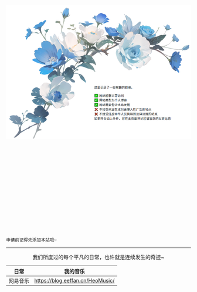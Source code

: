 <a href=""><img align="right" alt="Github stats" src="https://raw.githubusercontent.com/u0w0n/u0w0n/refs/heads/main/%E5%9B%BE%E5%BA%8A/ee.png"/></a>

```
- name: 日常
- uri: u0w0n.github.io
- avatar: https://pic2.ziyuan.wang/user/0w0/2024/09/ri_d8a069a00605f.png
- desc: 我们所度过的每个平凡的日常，也许就是连续发生的奇迹~
```
```
申请前记得先添加本站哦~
```

-----------------------

<p align="center">
我们所度过的每个平凡的日常，也许就是连续发生的奇迹~
</a></p>


| 日常 | 我的音乐 |
|--------|--------|
| 网易音乐 | https://blog.eeffan.cn/HeoMusic/ |

